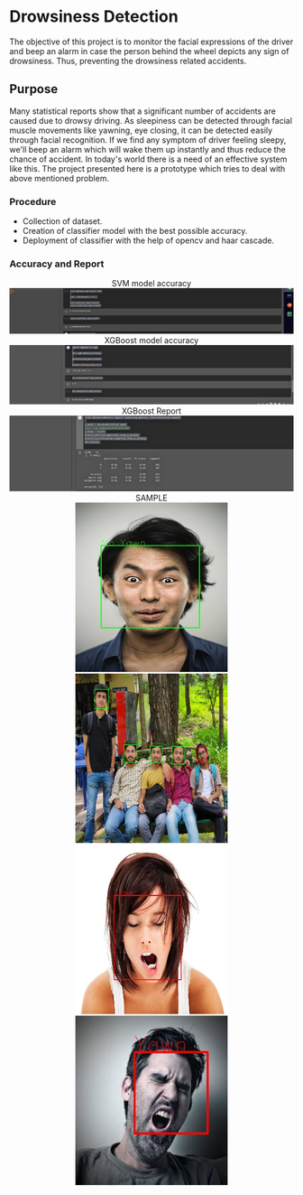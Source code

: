# Drowsiness Detection
The objective of this project is to monitor the facial expressions of the driver and beep an alarm in case the person behind the wheel depicts any sign of drowsiness. Thus, preventing the drowsiness related accidents.

## Purpose
Many statistical reports show that a significant number of accidents are caused due to drowsy driving. As sleepiness can be detected through facial muscle movements like yawning, eye closing, it can be detected easily through facial recognition. If we find any symptom of driver feeling sleepy, we'll beep an alarm which will wake them up instantly and thus reduce the chance of accident. In today's world there is a need of an effective system like this. The project presented here is a prototype which tries to deal with above mentioned problem.

### Procedure
- Collection of dataset.
- Creation of classifier model with the best possible accuracy.
- Deployment of classifier with the help of opencv and haar cascade.

### Accuracy and Report
<p align="center">
  SVM model accuracy
  <img src="https://github.com/RC99/Drowsiness-Detector/blob/master/Output_images/Screenshot%20(118).png">
  XGBoost model accuracy
  <img src="https://github.com/RC99/Drowsiness-Detector/blob/master/Output_images/Screenshot%20(119).png">
  XGBoost Report
  <img src="https://github.com/RC99/Drowsiness-Detector/blob/master/Output_images/Screenshot%20(120).png">
  SAMPLE<br/>
  <img src="https://github.com/RC99/Drowsiness-Detector/blob/master/Output_images/output/13.jpg" width=270 height=300 />
  <img src="https://github.com/RC99/Drowsiness-Detector/blob/master/Output_images/output/19.jpeg" width=270 height=300 />
  <img src="https://github.com/RC99/Drowsiness-Detector/blob/master/Output_images/output/21.jpg" width=270 height=300 />
  <img src="https://github.com/RC99/Drowsiness-Detector/blob/master/Output_images/output/images%20(69).jpeg" width=270 height=300 />
</p>
<br/>
